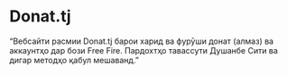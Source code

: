 # Donat.tj
“Вебсайти расмии Donat.tj барои харид ва фурӯши донат (алмаз) ва аккаунтҳо дар бози Free Fire. Пардохтҳо тавассути Душанбе Сити ва дигар методҳо қабул мешаванд.”

